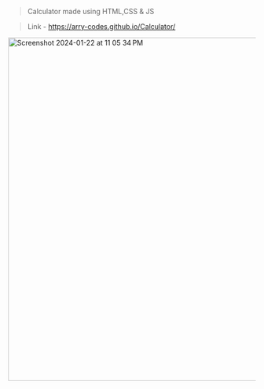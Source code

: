 >Calculator made using HTML,CSS & JS

>Link - https://arry-codes.github.io/Calculator/


<img width="699" alt="Screenshot 2024-01-22 at 11 05 34 PM" src="https://github.com/arry-codes/Calculator/assets/146103201/9a3cd02a-5975-4d02-9f2b-1a4ab5effb2b">
